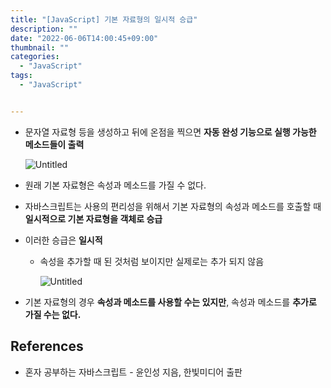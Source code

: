 ```yaml
---
title: "[JavaScript] 기본 자료형의 일시적 승급"
description: ""
date: "2022-06-06T14:00:45+09:00"
thumbnail: ""
categories:
  - "JavaScript"
tags:
  - "JavaScript"


---
```

<!--more-->

- 문자열 자료형 등을 생성하고 뒤에 온점을 찍으면 **자동 완성 기능으로 실행 가능한 메소드들이 출력**
    
    ![Untitled](/images/lang_javascript/study/JavaScript_기본_자료형의_일시적_승급/Untitled.png)
    

- 원래 기본 자료형은 속성과 메소드를 가질 수 없다.
- 자바스크립트는 사용의 편리성을 위해서 기본 자료형의 속성과 메소드를 호출할 때 **일시적으로 기본 자료형을 객체로 승급**
- 이러한 승급은 **일시적**
    - 속성을 추가할 때 된 것처럼 보이지만 실제로는 추가 되지 않음
        
        ![Untitled](/images/lang_javascript/study/JavaScript_기본_자료형의_일시적_승급/Untitled%201.png)
        

- 기본 자료형의 경우 **속성과 메소드를 사용할 수는 있지만**, 속성과 메소드를 **추가로 가질 수는 없다.**

## References

- 혼자 공부하는 자바스크립트 - 윤인성 지음, 한빛미디어 출판